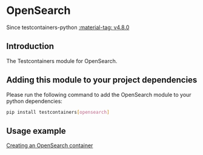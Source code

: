 # OpenSearch

Since testcontainers-python <a href="https://github.com/testcontainers/testcontainers-python/releases/tag/v4.8.0"><span class="tc-version">:material-tag: v4.8.0</span></a>

## Introduction

The Testcontainers module for OpenSearch.

## Adding this module to your project dependencies

Please run the following command to add the OpenSearch module to your python dependencies:

```bash
pip install testcontainers[opensearch]
```

## Usage example

<!--codeinclude-->

[Creating an OpenSearch container](../../modules/opensearch/example_basic.py)

<!--/codeinclude-->
